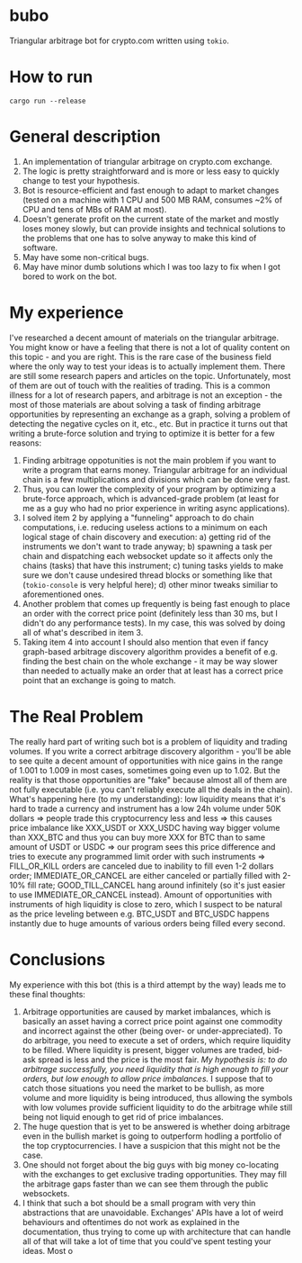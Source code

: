 # bubo

Triangular arbitrage bot for crypto.com written using `tokio`.

# How to run

`cargo run --release`

# General description

1. An implementation of triangular arbitrage on crypto.com exchange.
2. The logic is pretty straightforward and is more or less easy to quickly change to test your hypothesis.
3. Bot is resource-efficient and fast enough to adapt to market changes (tested on a machine with 1 CPU and 500 MB RAM, consumes ~2% of CPU and tens of MBs of RAM at most).
4. Doesn't generate profit on the current state of the market and mostly loses money slowly, but can provide insights and technical solutions to the problems that one has to solve anyway to make this kind of software.
5. May have some non-critical bugs.
6. May have minor dumb solutions which I was too lazy to fix when I got bored to work on the bot.

# My experience

I've researched a decent amount of materials on the triangular arbitrage. You might know or have a feeling that there is not a lot of quality content on this topic - and you are right. This is the rare case of the business field where the only way to test your ideas is to actually implement them.
There are still some research papers and articles on the topic. Unfortunately, most of them are out of touch with the realities of trading. This is a common illness for a lot of research papers, and arbitrage is not an exception - the most of those materials are about solving a task of finding arbitrage opportunities by representing an exchange as a graph, solving a problem of detecting the negative cycles on it, etc., etc. But in practice it turns out that writing a brute-force solution and trying to optimize it is better for a few reasons:
1. Finding arbitrage oppotunities is not the main problem if you want to write a program that earns money. Triangular arbitrage for an individual chain  is a few multiplications and divisions which can be done very fast.
2. Thus, you can lower the complexity of your program by optimizing a brute-force approach, which is advanced-grade problem (at least for me as a guy who had no prior experience in writing async applications).
3. I solved item 2 by applying a "funneling" approach to do chain computations, i.e. reducing useless actions to a minimum on each logical stage of chain discovery and execution: a) getting rid of the instruments we don't want to trade anyway; b) spawning a task per chain and dispatching each websocket update so it affects only the chains (tasks) that have this instrument; c) tuning tasks yields to make sure we don't cause undesired thread blocks or something like that (`tokio-console` is very helpful here); d) other minor tweaks similiar to aforementioned ones.
4. Another problem that comes up frequently is being fast enough to place an order with the correct price point (definitely less than 30 ms, but I didn't do any performance tests). In my case, this was solved by doing all of what's described in item 3.
5. Taking item 4 into account I should also mention that even if fancy graph-based arbitrage discovery algorithm provides a benefit of e.g. finding the best chain on the whole exchange - it may be way slower than needed to actually make an order that at least has a correct price point that an exchange is going to match.

# The Real Problem

The really hard part of writing such bot is a problem of liquidity and trading volumes. If you write a correct arbitrage discovery algorithm - you'll be able to see quite a decent amount of opportunities with nice gains in the range of 1.001 to 1.009 in most cases, sometimes going even up to 1.02. But the reality is that those opportunities are "fake" because almost all of them are not fully executable (i.e. you can't reliably execute all the deals in the chain). What's happening here (to my understanding): low liquidity means that it's hard to trade a currency and instrument has a low 24h volume under 50K dollars => people trade this cryptocurrency less and less => this causes price imbalance like XXX_USDT or XXX_USDC having way bigger volume than XXX_BTC and thus you can buy more XXX for BTC than to same amount of USDT or USDC => our program sees this price difference and tries to execute any programmed limit order with such instruments => FILL_OR_KILL orders are canceled due to inability to fill even 1-2 dollars order; IMMEDIATE_OR_CANCEL are either canceled or partially filled with 2-10% fill rate; GOOD_TILL_CANCEL hang around infinitely (so it's just easier to use IMMEDIATE_OR_CANCEL instead). Amount of opportunities with instruments of high liquidity is close to zero, which I suspect to be natural as the price leveling between e.g. BTC_USDT and BTC_USDC happens instantly due to huge amounts of various orders being filled every second.

# Conclusions

My experience with this bot (this is a third attempt by the way) leads me to these final thoughts:

1. Arbitrage opportunities are caused by market imbalances, which is basically an asset having a correct price point against one commodity and incorrect against the other (being over- or under-appreciated). To do arbitrage, you need to execute a set of orders, which require liquidity to be filled. Where liquidity is present, bigger volumes are traded, bid-ask spread is less and the price is the most fair. *My hypothesis is: to do arbitrage successfully, you need liquidity that is high enough to fill your orders, but low enough to allow price imbalances.* I suppose that to catch those situations you need the market to be bullish, as more volume and more liquidity is being introduced, thus allowing the symbols with low volumes provide sufficient liquidity to do the arbitrage while still being not liquid enough to get rid of price imbalances.
2. The huge question that is yet to be answered is whether doing arbitrage even in the bullish market is going to outperform hodling a portfolio of the top cryptocurrencies. I have a suspicion that this might not be the case.
3. One should not forget about the big guys with big money co-locating with the exchanges to get exclusive trading opportunities. They may fill the arbitrage gaps faster than we can see them through the public websockets.
4. I think that such a bot should be a small program with very thin abstractions that are unavoidable. Exchanges' APIs have a lot of weird behaviours and oftentimes do not work as explained in the documentation, thus trying to come up with architecture that can handle all of that will take a lot of time that you could've spent testing your ideas. Most o